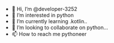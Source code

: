 - 👋 Hi, I’m @developer-3252
- 👀 I’m interested in python
- 🌱 I’m currently learning .kotlin..
- 💞️ I’m looking to collaborate on python...
- 📫 How to reach me pythoneer

<!---
developer-3252/developer-3252 is a ✨ special ✨ repository because its `README.md` (this file) appears on your GitHub profile.
You can click the Preview link to take a look at your changes.
--->
